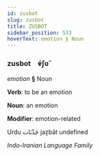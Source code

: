 ```yaml
---
id: zusbot
slug: zusbot
title: ZUSBOT
sidebar_position: 533
hoverText: emotion § Noun
---
```


### zusbot&emsp;<span kind="abugida">ⱴ́ʃʋ̆</span>

*emotion* **§** Noun

**Verb**: to be an emotion

**Noun**: an emotion

**Modifier**: emotion-related

Urdu  جَذْبَات jaẕbāt undefined

*Indo-Iranian Language Family*